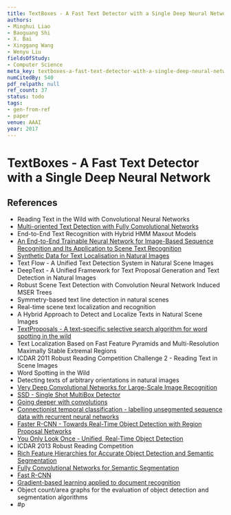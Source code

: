 ```yaml
---
title: TextBoxes - A Fast Text Detector with a Single Deep Neural Network
authors:
- Minghui Liao
- Baoguang Shi
- X. Bai
- Xinggang Wang
- Wenyu Liu
fieldsOfStudy:
- Computer Science
meta_key: textboxes-a-fast-text-detector-with-a-single-deep-neural-network
numCitedBy: 540
pdf_relpath: null
ref_count: 37
status: todo
tags:
- gen-from-ref
- paper
venue: AAAI
year: 2017
---
```


# TextBoxes - A Fast Text Detector with a Single Deep Neural Network

## References

- Reading Text in the Wild with Convolutional Neural Networks
- [Multi-oriented Text Detection with Fully Convolutional Networks](./multi-oriented-text-detection-with-fully-convolutional-networks.md)
- End-to-End Text Recognition with Hybrid HMM Maxout Models
- [An End-to-End Trainable Neural Network for Image-Based Sequence Recognition and Its Application to Scene Text Recognition](./an-end-to-end-trainable-neural-network-for-image-based-sequence-recognition-and-its-application-to-scene-text-recognition.md)
- [Synthetic Data for Text Localisation in Natural Images](./synthetic-data-for-text-localisation-in-natural-images.md)
- Text Flow - A Unified Text Detection System in Natural Scene Images
- DeepText - A Unified Framework for Text Proposal Generation and Text Detection in Natural Images
- Robust Scene Text Detection with Convolution Neural Network Induced MSER Trees
- Symmetry-based text line detection in natural scenes
- Real-time scene text localization and recognition
- A Hybrid Approach to Detect and Localize Texts in Natural Scene Images
- [TextProposals - A text-specific selective search algorithm for word spotting in the wild](./textproposals-a-text-specific-selective-search-algorithm-for-word-spotting-in-the-wild.md)
- Text Localization Based on Fast Feature Pyramids and Multi-Resolution Maximally Stable Extremal Regions
- ICDAR 2011 Robust Reading Competition Challenge 2 - Reading Text in Scene Images
- Word Spotting in the Wild
- Detecting texts of arbitrary orientations in natural images
- [Very Deep Convolutional Networks for Large-Scale Image Recognition](./very-deep-convolutional-networks-for-large-scale-image-recognition.md)
- [SSD - Single Shot MultiBox Detector](./ssd-single-shot-multibox-detector.md)
- [Going deeper with convolutions](./going-deeper-with-convolutions.md)
- [Connectionist temporal classification - labelling unsegmented sequence data with recurrent neural networks](./connectionist-temporal-classification-labelling-unsegmented-sequence-data-with-recurrent-neural-networks.md)
- [Faster R-CNN - Towards Real-Time Object Detection with Region Proposal Networks](./faster-r-cnn-towards-real-time-object-detection-with-region-proposal-networks.md)
- [You Only Look Once - Unified, Real-Time Object Detection](./you-only-look-once-unified-real-time-object-detection.md)
- ICDAR 2013 Robust Reading Competition
- [Rich Feature Hierarchies for Accurate Object Detection and Semantic Segmentation](./rich-feature-hierarchies-for-accurate-object-detection-and-semantic-segmentation.md)
- [Fully Convolutional Networks for Semantic Segmentation](./fully-convolutional-networks-for-semantic-segmentation.md)
- [Fast R-CNN](./fast-r-cnn.md)
- [Gradient-based learning applied to document recognition](./gradient-based-learning-applied-to-document-recognition.md)
- Object count/area graphs for the evaluation of object detection and segmentation algorithms
- #p
